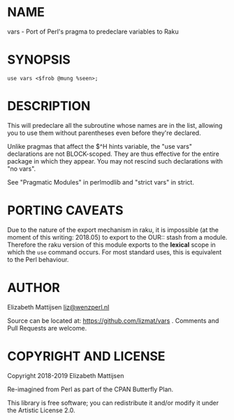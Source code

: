 NAME
====

vars - Port of Perl's pragma to predeclare variables to Raku

SYNOPSIS
========

    use vars <$frob @mung %seen>;

DESCRIPTION
===========

This will predeclare all the subroutine whose names are in the list, allowing you to use them without parentheses even before they're declared.

Unlike pragmas that affect the $^H hints variable, the "use vars" declarations are not BLOCK-scoped. They are thus effective for the entire package in which they appear. You may not rescind such declarations with "no vars".

See "Pragmatic Modules" in perlmodlib and "strict vars" in strict.

PORTING CAVEATS
===============

Due to the nature of the export mechanism in raku, it is impossible (at the moment of this writing: 2018.05) to export to the OUR:: stash from a module. Therefore the raku version of this module exports to the **lexical** scope in which the `use` command occurs. For most standard uses, this is equivalent to the Perl behaviour.

AUTHOR
======

Elizabeth Mattijsen <liz@wenzperl.nl>

Source can be located at: https://github.com/lizmat/vars . Comments and Pull Requests are welcome.

COPYRIGHT AND LICENSE
=====================

Copyright 2018-2019 Elizabeth Mattijsen

Re-imagined from Perl as part of the CPAN Butterfly Plan.

This library is free software; you can redistribute it and/or modify it under the Artistic License 2.0.


